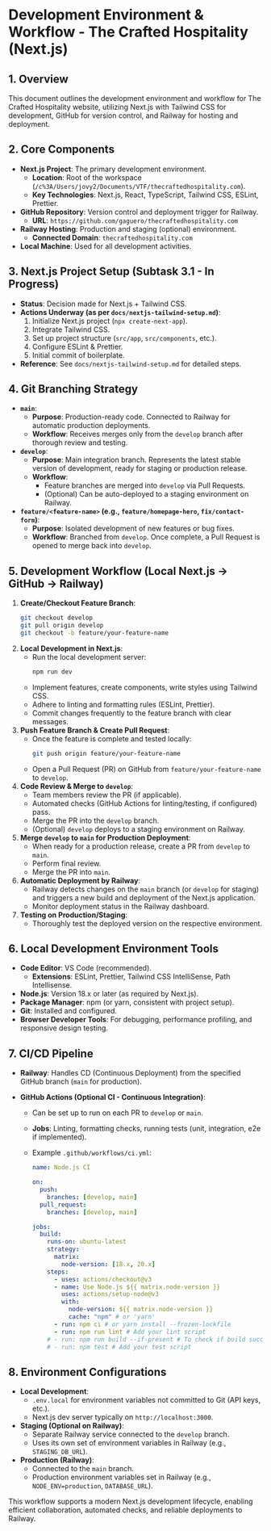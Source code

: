 # Development Environment & Workflow - The Crafted Hospitality (Next.js)

## 1. Overview

This document outlines the development environment and workflow for The Crafted Hospitality website, utilizing Next.js with Tailwind CSS for development, GitHub for version control, and Railway for hosting and deployment.

## 2. Core Components

- **Next.js Project**: The primary development environment.
  - **Location**: Root of the workspace (`/c%3A/Users/jovy2/Documents/VTF/thecraftedhospitality.com`).
  - **Key Technologies**: Next.js, React, TypeScript, Tailwind CSS, ESLint, Prettier.
- **GitHub Repository**: Version control and deployment trigger for Railway.
  - **URL**: `https://github.com/gaguero/thecraftedhospitality.com`
- **Railway Hosting**: Production and staging (optional) environment.
  - **Connected Domain**: `thecraftedhospitality.com`
- **Local Machine**: Used for all development activities.

## 3. Next.js Project Setup (Subtask 3.1 - In Progress)

- **Status**: Decision made for Next.js + Tailwind CSS.
- **Actions Underway (as per `docs/nextjs-tailwind-setup.md`)**:
  1.  Initialize Next.js project (`npx create-next-app`).
  2.  Integrate Tailwind CSS.
  3.  Set up project structure (`src/app`, `src/components`, etc.).
  4.  Configure ESLint & Prettier.
  5.  Initial commit of boilerplate.
- **Reference**: See `docs/nextjs-tailwind-setup.md` for detailed steps.

## 4. Git Branching Strategy

- **`main`**:
  - **Purpose**: Production-ready code. Connected to Railway for automatic production deployments.
  - **Workflow**: Receives merges only from the `develop` branch after thorough review and testing.
- **`develop`**:
  - **Purpose**: Main integration branch. Represents the latest stable version of development, ready for staging or production release.
  - **Workflow**:
    - Feature branches are merged into `develop` via Pull Requests.
    - (Optional) Can be auto-deployed to a staging environment on Railway.
- **`feature/<feature-name>` (e.g., `feature/homepage-hero`, `fix/contact-form`)**:
  - **Purpose**: Isolated development of new features or bug fixes.
  - **Workflow**: Branched from `develop`. Once complete, a Pull Request is opened to merge back into `develop`.

## 5. Development Workflow (Local Next.js -> GitHub -> Railway)

1.  **Create/Checkout Feature Branch**:
    ```bash
    git checkout develop
    git pull origin develop
    git checkout -b feature/your-feature-name
    ```
2.  **Local Development in Next.js**:
    - Run the local development server:
      ```bash
      npm run dev
      ```
    - Implement features, create components, write styles using Tailwind CSS.
    - Adhere to linting and formatting rules (ESLint, Prettier).
    - Commit changes frequently to the feature branch with clear messages.
3.  **Push Feature Branch & Create Pull Request**:
    - Once the feature is complete and tested locally:
      ```bash
      git push origin feature/your-feature-name
      ```
    - Open a Pull Request (PR) on GitHub from `feature/your-feature-name` to `develop`.
4.  **Code Review & Merge to `develop`**:
    - Team members review the PR (if applicable).
    - Automated checks (GitHub Actions for linting/testing, if configured) pass.
    - Merge the PR into the `develop` branch.
    - (Optional) `develop` deploys to a staging environment on Railway.
5.  **Merge `develop` to `main` for Production Deployment**:
    - When ready for a production release, create a PR from `develop` to `main`.
    - Perform final review.
    - Merge the PR into `main`.
6.  **Automatic Deployment by Railway**:
    - Railway detects changes on the `main` branch (or `develop` for staging) and triggers a new build and deployment of the Next.js application.
    - Monitor deployment status in the Railway dashboard.
7.  **Testing on Production/Staging**:
    - Thoroughly test the deployed version on the respective environment.

## 6. Local Development Environment Tools

- **Code Editor**: VS Code (recommended).
  - **Extensions**: ESLint, Prettier, Tailwind CSS IntelliSense, Path Intellisense.
- **Node.js**: Version 18.x or later (as required by Next.js).
- **Package Manager**: npm (or yarn, consistent with project setup).
- **Git**: Installed and configured.
- **Browser Developer Tools**: For debugging, performance profiling, and responsive design testing.

## 7. CI/CD Pipeline

- **Railway**: Handles CD (Continuous Deployment) from the specified GitHub branch (`main` for production).
- **GitHub Actions (Optional CI - Continuous Integration)**:

  - Can be set up to run on each PR to `develop` or `main`.
  - **Jobs**: Linting, formatting checks, running tests (unit, integration, e2e if implemented).
  - Example `.github/workflows/ci.yml`:

    ```yaml
    name: Node.js CI

    on:
      push:
        branches: [develop, main]
      pull_request:
        branches: [develop, main]

    jobs:
      build:
        runs-on: ubuntu-latest
        strategy:
          matrix:
            node-version: [18.x, 20.x]
        steps:
          - uses: actions/checkout@v3
          - name: Use Node.js ${{ matrix.node-version }}
            uses: actions/setup-node@v3
            with:
              node-version: ${{ matrix.node-version }}
              cache: "npm" # or 'yarn'
          - run: npm ci # or yarn install --frozen-lockfile
          - run: npm run lint # Add your lint script
        # - run: npm run build --if-present # To check if build succeeds
        # - run: npm test # Add your test script
    ```

## 8. Environment Configurations

- **Local Development**:
  - `.env.local` for environment variables not committed to Git (API keys, etc.).
  - Next.js dev server typically on `http://localhost:3000`.
- **Staging (Optional on Railway)**:
  - Separate Railway service connected to the `develop` branch.
  - Uses its own set of environment variables in Railway (e.g., `STAGING_DB_URL`).
- **Production (Railway)**:
  - Connected to the `main` branch.
  - Production environment variables set in Railway (e.g., `NODE_ENV=production`, `DATABASE_URL`).

This workflow supports a modern Next.js development lifecycle, enabling efficient collaboration, automated checks, and reliable deployments to Railway.
